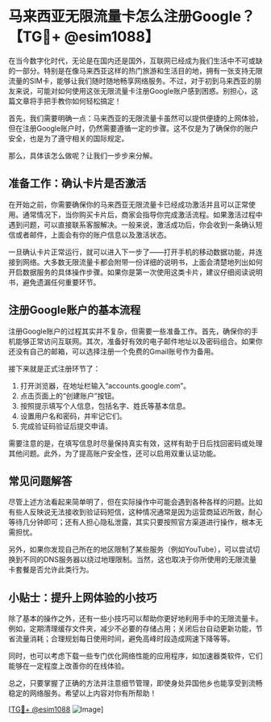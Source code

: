 # 马来西亚无限流量卡怎么注册Google？【TG💪+ @esim1088】

在当今数字化时代，无论是在国内还是国外，互联网已经成为我们生活中不可或缺的一部分。特别是在像马来西亚这样的热门旅游和生活目的地，拥有一张支持无限流量的SIM卡，能够让我们随时随地畅享网络服务。不过，对于初到马来西亚的朋友来说，可能对如何使用这张无限流量卡注册Google账户感到困惑。别担心，这篇文章将手把手教你如何轻松搞定！

首先，我们需要明确一点：马来西亚的无限流量卡虽然可以提供便捷的上网体验，但在注册Google账户时，仍然需要遵循一定的步骤。这不仅是为了确保你的账户安全，也是为了遵守相关的国际规定。

那么，具体该怎么做呢？让我们一步步来分解。

## 准备工作：确认卡片是否激活

在开始之前，你需要确保你的马来西亚无限流量卡已经成功激活并且可以正常使用。通常情况下，当你购买卡片后，商家会指导你完成激活流程。如果激活过程中遇到问题，可以直接联系客服解决。一般来说，激活成功后，你会收到一条确认短信或者邮件，上面会有你的账户信息以及激活状态。

一旦确认卡片正常运行，就可以进入下一步了——打开手机的移动数据功能，并连接到网络。大多数无限流量卡都会附带一份详细的说明书，上面会清楚地列出如何开启数据服务的具体操作步骤。如果你是第一次使用这类卡片，建议仔细阅读说明书，避免遗漏任何重要环节。

## 注册Google账户的基本流程

注册Google账户的过程其实并不复杂，但需要一些准备工作。首先，确保你的手机能够正常访问互联网。其次，准备好有效的电子邮件地址以及密码组合。如果你还没有自己的邮箱，可以选择注册一个免费的Gmail账号作为备用。

接下来就是正式注册环节了：

1. 打开浏览器，在地址栏输入“accounts.google.com”。
2. 点击页面上的“创建账户”按钮。
3. 按照提示填写个人信息，包括名字、姓氏等基本信息。
4. 设置用户名和密码，并牢记它们。
5. 完成验证码验证后提交申请。

需要注意的是，在填写信息时尽量保持真实有效，这样有助于日后找回密码或处理其他问题。此外，为了提高账户安全性，还可以启用双重认证功能。

## 常见问题解答

尽管上述方法看起来简单明了，但在实际操作中可能会遇到各种各样的问题。比如有些人反映说无法接收到验证码短信，这种情况通常是因为运营商延迟所致，耐心等待几分钟即可；还有人担心隐私泄露，其实只要按照官方渠道进行操作，根本无需担忧。

另外，如果你发现自己所在的地区限制了某些服务（例如YouTube），可以尝试切换到不同的DNS服务器以绕过地理限制。当然，这也取决于你所使用的无限流量卡套餐是否允许此类行为。

## 小贴士：提升上网体验的小技巧

除了基本的操作之外，还有一些小技巧可以帮助你更好地利用手中的无限流量卡。例如，定期清理缓存文件夹，减少不必要的存储占用；关闭后台自动更新功能，节省流量消耗；合理规划每日使用时间，避免高峰时段造成网速下降等等。

同时，也可以考虑下载一些专门优化网络性能的应用程序，如加速器类软件，它们能够在一定程度上改善你的在线体验。

总之，只要掌握了正确的方法并注意细节管理，即使身处异国他乡也能享受到流畅稳定的网络服务。希望以上内容对你有所帮助！

[[TG💪+ @esim1088](https://t.me/s/esim1088) ![Image](https://i.postimg.cc/4NQfJmqS/Snipaste-2025-05-13-00-14-12.png)]